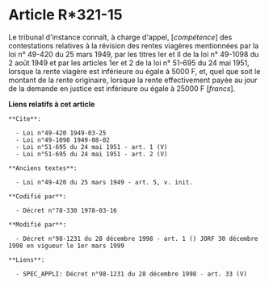 # Article R*321-15

Le tribunal d'instance connaît, à charge d'appel, [*compétence*] des contestations relatives à la révision des rentes
viagères mentionnées par la loi n° 49-420 du 25 mars 1949, par les titres Ier et II de la loi n° 49-1098 du 2 août 1949 et
par les articles 1er et 2 de la loi n° 51-695 du 24 mai 1951, lorsque la rente viagère est inférieure ou égale à 5000 F, et,
quel que soit le montant de la rente originaire, lorsque la rente effectivement payée au jour de la demande en justice est
inférieure ou égale à 25000 F [*francs*].

**Liens relatifs à cet article**

	**Cite**:

	  - Loi n°49-420 1949-03-25
	  - Loi n°49-1098 1949-08-02
	  - Loi n°51-695 du 24 mai 1951 - art. 1 (V)
	  - Loi n°51-695 du 24 mai 1951 - art. 2 (V)

	**Anciens textes**:

	  - Loi n°49-420 du 25 mars 1949 - art. 5, v. init.

	**Codifié par**:

	  - Décret n°78-330 1978-03-16

	**Modifié par**:

	  - Décret n°98-1231 du 28 décembre 1998 - art. 1 () JORF 30 décembre 1998 en vigueur le 1er mars 1999

	**Liens**:

	  - SPEC_APPLI: Décret n°98-1231 du 28 décembre 1998 - art. 33 (V)
